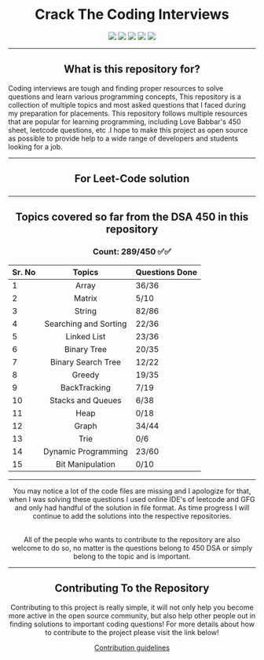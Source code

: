 <center><h1> Crack The Coding Interviews </h1> </center>

<p align="center">
<img style="float: center;" src="https://img.icons8.com/bubbles/100/000000/facebook-circled.png"/>
<img style="float: center;" src="https://img.icons8.com/bubbles/100/000000/amazon.png"/>
<img style="float: center;" src="https://img.icons8.com/bubbles/100/000000/mac-os.png"/>
<img style="float: center;" src="https://img.icons8.com/bubbles/100/000000/netflix.png"/>
<img style="float: center;" src="https://img.icons8.com/bubbles/100/000000/google-logo.png"/>

</p>

---

<center><h2> What is this repository for? </h2> </center>

<p> Coding interviews are tough and finding proper resources to solve questions and learn various programming concepts, This repository is a collection of multiple topics and most asked questions that I faced during my preparation for placements. This  repository follows  multiple resources that are popular for learning programming, including Love Babbar's 450 sheet, leetcode questions, etc .I hope to make this project as open source as possible to provide help to a wide range of developers and students looking for a job.</p>

---
<center>
<h2> For Leet-Code solution</h2>

<h3>


 </h3>
</center>



---
<center>
<h2> Topics covered so far from the DSA 450 in this repository</h2>

<h3> Count: 289/450 ✅✅</h3>
</center>

<p align="center">

| Sr. No | Topics | Questions Done |
| ----------- | :-----------: | ------- |
| 1 | Array | 36/36 |
| 2 | Matrix | 5/10 |
| 3 | String | 82/86 |
| 4 | Searching and Sorting | 22/36|
| 5 | Linked List | 23/36 |
| 6 | Binary Tree | 20/35 |
| 7 | Binary Search Tree | 12/22|
| 8 | Greedy | 19/35 | 
| 9 | BackTracking | 7/19 |
| 10 | Stacks and Queues | 6/38|
| 11 | Heap | 0/18 |
| 12 | Graph | 34/44 |
| 13 | Trie | 0/6 |
| 14 | Dynamic Programming | 23/60 |
| 15 | Bit Manipulation | 0/10 |


---
</p>
<center>
You may notice  a lot of the code files are missing and I apologize for that, when I was solving these questions I used online IDE's of leetcode and GFG and only had handful of the solution in file format. As time progress I will continue to add the solutions into the respective repositories.

<br>
<br>

All of the people who wants to contribute to the repository are also welcome to do so, no matter is the questions belong to 450 DSA or simply belong to the topic and is important. 


---

<h2> Contributing To the Repository </h2>

Contributing to this project is really simple, it will not only help you become more active in the open source community, but also help other people out in finding solutions to important coding questions! For more details about how to contribute to the project please visit the link below!

<!-- Guidelines link will come here -->

  [Contribution guidelines](https://github.com/version0chiro/dsa-450/blob/master/CONTRIBUTING.md)


